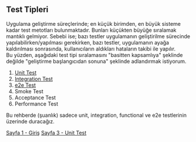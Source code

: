 ## Test Tipleri

Uygulama geliştirme süreçlerinde; en küçük birimden, en büyük sisteme kadar test metotları bulunmaktadır. Bunları küçükten büyüğe sıralamak mantıklı gelmiyor. Sebebi ise; bazı testler uygulamanın geliştirilme sürecinde yapılabilirken/yapılması gerekirken, bazı testler, uygulamanın ayağa kaldırılması sonrasında, kullanıcıların aldıkları hataların takibi ile yapılır.  
Bu yüzden, aşağıdaki test tipi sıralamasını "basitten kapsamlıya" şeklinde değilde "geliştirme başlangıcıdan sonuna" şeklinde adlandırmak istiyorum.  

1. [Unit Test](#unit-test)
3. [Integration Test](#integration-test)
5. [e2e Test](#e2e-test)
2. Smoke Test
6. Acceptance Test
7. Performance Test

Bu rehberde (şuanlık) sadece unit, integration, functional ve e2e testlerinin üzerinde duracağız.
  

[Sayfa 1 - Giriş](./GIRIS.md)
[Sayfa 3 - Unit Test](./UNIT-TEST.md)